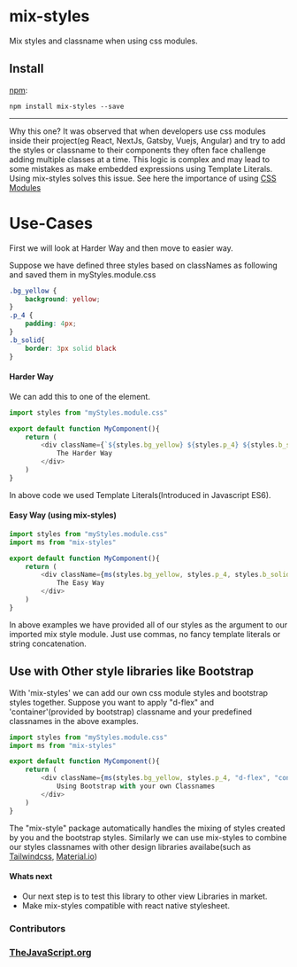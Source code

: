 mix-styles
==============
Mix styles and classname when using css modules.


[](https://www.npmjs.com/package/react-markdown#install)Install
---------------------------------------------------------------

[npm](https://docs.npmjs.com/cli/install):

```source-shell
npm install mix-styles --save
```
--------------------------------------------------------------------------
[](https://www.npmjs.com/package/mix-styles#why-this-one)Why this one?
It was observed that when developers use css modules inside their project(eg React, NextJs, Gatsby, Vuejs, Angular) and try to add the styles or classname to their components they often face challenge adding multiple classes at a time. This logic is complex and may lead to some mistakes as make embedded expressions using Template Literals.
Using mix-styles solves this issue.
See here the importance of using [CSS Modules](https://css-tricks.com/css-modules-part-1-need/)



# Use-Cases
First we will look at Harder Way and then move to easier way.

Suppose we have defined three styles based on classNames as following and saved them in myStyles.module.css

```css
.bg_yellow {
	background: yellow;
}
.p_4 {
	padding: 4px;
}
.b_solid{
	border: 3px solid black
}
```
#### Harder Way
We can add this to one of the element.
```js
import styles from "myStyles.module.css"

export default function MyComponent(){
	return (
		<div className={`${styles.bg_yellow} ${styles.p_4} ${styles.b_solid}`}>
			The Harder Way
		</div>
	)
}
```
In above code we used Template Literals(Introduced in Javascript ES6).
#### Easy Way (using mix-styles)
```js
import styles from "myStyles.module.css"
import ms from "mix-styles"

export default function MyComponent(){
	return (
		<div className={ms(styles.bg_yellow, styles.p_4, styles.b_solid)}>
			The Easy Way
		</div>
	)
}
```
In above examples we have provided all of our styles as the argument to our imported mix style module. Just use commas, no fancy template literals or string concatenation.

## Use with Other style libraries like Bootstrap

With 'mix-styles' we can add our own css module styles and bootstrap styles together.
Suppose you want to apply "d-flex" and 'container'(provided by bootstrap) classname and your predefined classnames in the above examples.
```js
import styles from "myStyles.module.css"
import ms from "mix-styles"

export default function MyComponent(){
	return (
		<div className={ms(styles.bg_yellow, styles.p_4, "d-flex", "container")}>
			Using Bootstrap with your own Classnames
		</div>
	)
}
```
The "mix-style" package automatically handles the mixing of styles created by you and the bootstrap styles.
Similarly we can use mix-styles to combine our styles classnames with other design libraries availabe(such as [Tailwindcss](https://tailwindcss.com/docs), [Material.io](https://material.io/design))

#### Whats next
* Our next step is to test this library to other view Libraries in market.
* Make mix-styles compatible with react native stylesheet.

### Contributors 
### [TheJavaScript.org](thejavascript.org)
